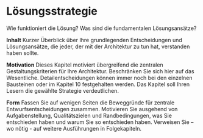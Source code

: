 # Lösungsstrategie
Wie funktioniert die Lösung? Was sind die fundamentalen Lösungsansätze?

**Inhalt** Kurzer Überblick über Ihre grundlegenden Entscheidungen und Lösungsansätze, die jeder, der mit der Architektur zu tun hat, verstanden haben sollte.

**Motivation** Dieses Kapitel motiviert übergreifend die zentralen Gestaltungskriterien für Ihre Architektur. Beschränken Sie sich hier auf das Wesentliche. Detailentscheidungen können immer noch bei den einzelnen Bausteinen oder im Kapitel 10 festgehalten werden. Das Kapitel soll Ihren Lesern die gewählte Strategie verdeutlichen.

**Form** Fassen Sie auf wenigen Seiten die Beweggründe für zentrale Entwurfsentscheidungen zusammen. Motivieren Sie ausgehend von Aufgabenstellung, Qualitätszielen und Randbedingungen, was Sie entschieden haben und warum Sie so entschieden haben. Verweisen Sie – wo nötig - auf weitere Ausführungen in Folgekapiteln.
